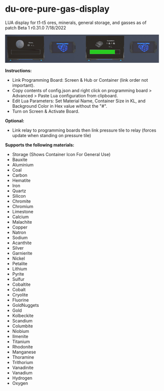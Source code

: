 # du-ore-pure-gas-display
LUA display for t1-t5 ores, minerals, general storage, and gasses as of patch Beta 1 r0.31.0 7/18/2022

![Image of Screen](source/example.jpg?raw=true)

**Instructions:**
  - Link Programming Board: Screen & Hub or Container (link order not important).
  - Copy contents of config.json and right click on programming board > Advanced > Paste Lua configuration from clipboard.
  - Edit Lua Parameters: Set Material Name,  Container Size in KL, and Background Color in Hex value without the "#".
  - Turn on Screen & Activate Board.

**Optional:**
  - Link relay to programming boards then link pressure tile to relay (forces update when standing on pressure tile)

**Supports the following materials:**
  * Storage (Shows Container Icon For General Use)
  * Bauxite
  * Aluminium
  * Coal
  * Carbon
  * Hematite
  * Iron
  * Quartz
  * Silicon
  * Chromite
  * Chromium
  * Limestone
  * Calcium
  * Malachite
  * Copper
  * Natron
  * Sodium
  * Acanthite
  * Silver
  * Garnierite
  * Nickel
  * Petalite
  * Lithium
  * Pyrite
  * Sulfur
  * Cobaltite
  * Cobalt
  * Cryolite
  * Fluorine
  * GoldNuggets
  * Gold
  * Kolbeckite
  * Scandium
  * Columbite
  * Niobium
  * Ilmenite
  * Titanium
  * Rhodonite
  * Manganese
  * Thoramine
  * Trithorium
  * Vanadinite
  * Vanadium
  * Hydrogen
  * Oxygen

